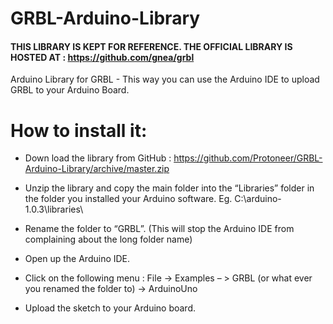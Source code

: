 GRBL-Arduino-Library
====================

#### THIS LIBRARY IS KEPT FOR REFERENCE. THE OFFICIAL LIBRARY IS HOSTED AT : https://github.com/gnea/grbl  ####

Arduino Library for GRBL - This way you can use the Arduino IDE to upload GRBL to your Arduino Board.


How to install it:
==================

- Down load the library from GitHub : https://github.com/Protoneer/GRBL-Arduino-Library/archive/master.zip

- Unzip the library and copy the main folder into the “Libraries” folder in the folder you installed your Arduino software. Eg. C:\arduino-1.0.3\libraries\

- Rename the folder to “GRBL”. (This will stop the Arduino IDE from complaining about the long folder name)

- Open up the Arduino IDE.

- Click on the following menu : File -> Examples – > GRBL (or what ever you renamed the folder to) -> ArduinoUno

- Upload the sketch to your Arduino board.
